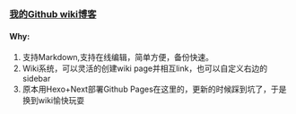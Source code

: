 ### [我的Github wiki博客](https://github.com/mixool/mixool.github.io/wiki)
#### Why:
1. 支持Markdown,支持在线编辑，简单方便，备份快速。
2. Wiki系统，可以灵活的创建wiki page并相互link，也可以自定义右边的sidebar
3. 原本用Hexo+Next部署Github Pages在这里的，更新的时候踩到坑了，于是换到wiki愉快玩耍
